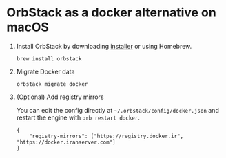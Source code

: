 <!--
  ~ Licensed to the Apache Software Foundation (ASF) under one
  ~ or more contributor license agreements.  See the NOTICE file
  ~ distributed with this work for additional information
  ~ regarding copyright ownership.  The ASF licenses this file
  ~ to you under the Apache License, Version 2.0 (the
  ~ "License"); you may not use this file except in compliance
  ~ with the License.  You may obtain a copy of the License at
  ~
  ~   http://www.apache.org/licenses/LICENSE-2.0
  ~
  ~ Unless required by applicable law or agreed to in writing,
  ~ software distributed under the License is distributed on an
  ~ "AS IS" BASIS, WITHOUT WARRANTIES OR CONDITIONS OF ANY
  ~ KIND, either express or implied.  See the License for the
  ~ specific language governing permissions and limitations
  ~ under the License.
-->

# OrbStack as a docker alternative on macOS
1. Install OrbStack by downloading [installer](https://orbstack.dev/download) or using Homebrew.
    ```shell
    brew install orbstack
    ```
   
2. Migrate Docker data
    ```shell
    orbstack migrate docker
    ```
   
3. (Optional) Add registry mirrors
   
    You can edit the config directly at `~/.orbstack/config/docker.json` and restart the engine with `orb restart docker`.
   
    ```
    {
        "registry-mirrors": ["https://registry.docker.ir", "https://docker.iranserver.com"]
    }
   ```